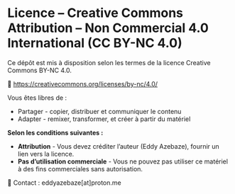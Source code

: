 # Licence – Creative Commons Attribution – Non Commercial 4.0 International (CC BY-NC 4.0)

Ce dépôt est mis à disposition selon les termes de la licence Creative Commons BY-NC 4.0.

🔗 https://creativecommons.org/licenses/by-nc/4.0/

Vous êtes libres de :

- Partager - copier, distribuer et communiquer le contenu
- Adapter - remixer, transformer, et créer à partir du matériel

**Selon les conditions suivantes :**

- **Attribution** - Vous devez créditer l’auteur (Eddy Azebaze), fournir un lien vers la licence.
- **Pas d’utilisation commerciale** - Vous ne pouvez pas utiliser ce matériel à des fins commerciales sans autorisation.

📩 Contact : eddyazebaze[at]proton.me
